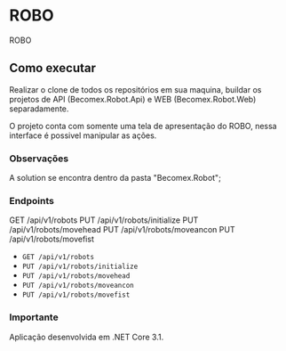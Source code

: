 # ROBO
ROBO

## Como executar

Realizar o clone de todos os repositórios em sua maquina, buildar os projetos de API (Becomex.Robot.Api) e WEB (Becomex.Robot.Web) separadamente.

O projeto conta com somente uma tela de apresentação do ROBO, nessa interface é possivel manipular as ações.


### Observações
A solution se encontra dentro da pasta "Becomex.Robot";

### Endpoints

GET /api/v1/robots
PUT /api/v1/robots/initialize
PUT /api/v1/robots/movehead
PUT /api/v1/robots/moveancon
PUT /api/v1/robots/movefist

* `GET /api/v1/robots`
* `PUT /api/v1/robots/initialize`
* `PUT /api/v1/robots/movehead`
* `PUT /api/v1/robots/moveancon`
* `PUT /api/v1/robots/movefist`

### Importante
Aplicação desenvolvida em .NET Core 3.1.